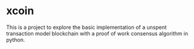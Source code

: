 # xcoin

This is a project to explore the basic implementation of a unspent transaction model blockchain with a proof of work consensus algorithm in python.